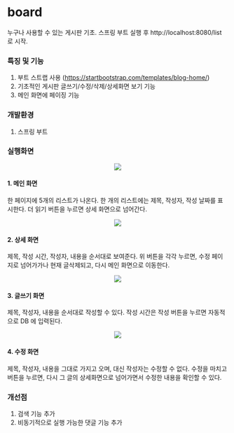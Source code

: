 # board
누구나 사용할 수 있는 게시판 기초. 스프링 부트 실행 후 http://localhost:8080/list 로 시작.

### 특징 및 기능
1. 부트 스트랩 사용 (https://startbootstrap.com/templates/blog-home/)
2. 기초적인 게시판 글쓰기/수정/삭제/상세화면 보기 기능 
3. 메인 화면에 페이징 기능 

### 개발환경
1. 스프링 부트

### 실행화면
<p align="center">
  <img src="https://user-images.githubusercontent.com/59874084/91931885-a9659f80-ed1f-11ea-9eb6-df41b64b1835.JPG"></img>
</p>

#### 1. 메인 화면
 한 페이지에 5개의 리스트가 나온다. 한 개의 리스트에는 제목, 작성자, 작성 날짜를 표시한다. 더 읽기 버튼을 누르면 상세 화면으로 넘어간다. 

<p align="center">
  <img src="https://user-images.githubusercontent.com/59874084/91931932-c7cb9b00-ed1f-11ea-986e-819dac9dbcf2.JPG"></img>
</p>

#### 2. 상세 화면
 제목, 작성 시간, 작성자, 내용을 순서대로 보여준다. 위 버튼을 각각 누르면, 수정 페이지로 넘어가가나 현재 글삭제되고, 다시 메인 화면으로 이동한다.

<p align="center">
  <img src="https://user-images.githubusercontent.com/59874084/91931850-8e932b00-ed1f-11ea-9363-da60a6676aee.JPG"></img>
</p>

#### 3. 글쓰기 화면
 제목, 작성자, 내용을 순서대로 작성할 수 있다. 작성 시간은 작성 버튼을 누르면 자동적으로 DB 에 입력된다.

<p align="center">
  <img src="https://user-images.githubusercontent.com/59874084/91931937-c9955e80-ed1f-11ea-959a-5191d2c3b27d.JPG"></img>
</p>

#### 4. 수정 화면
 제목, 작성자, 내용을 그대로 가지고 오며, 대신 작성자는 수정할 수 없다. 수정을 마치고 버튼을 누르면, 다시 그 글의 상세화면으로 넘어가면서 수정한 내용을 확인할 수 있다.

### 개선점
1. 검색 기능 추가
2. 비동기적으로 실행 가능한 댓글 기능 추가
